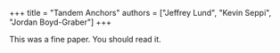 +++
title = "Tandem Anchors"
authors = ["Jeffrey Lund", "Kevin Seppi", "Jordan Boyd-Graber"]
+++

This was a fine paper. You should read it.
